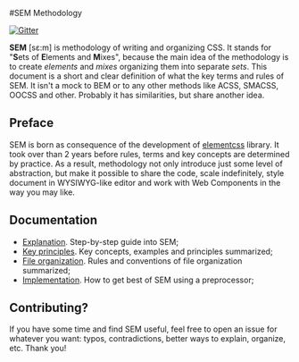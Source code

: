   #SEM Methodology

  [![Gitter](https://badges.gitter.im/Join%20Chat.svg)](https://gitter.im/timfayz/elementcss?utm_source=badge&utm_medium=badge&utm_campaign=pr-badge)

  **SEM** [sɛ:m] is methodology of writing and organizing CSS. It stands for "**S**ets of **E**lements and **M**ixes", because the main idea of the methodology is to create *elements* and *mixes* organizing them into separate *sets*. This document is a short and clear definition of what the key terms and rules of SEM. It isn't a mock to BEM or to any other methods like ACSS, SMACSS, OOCSS and other. Probably it has similarities, but share another idea.

  ## Preface
  SEM is born as consequence of the development of [elementcss](https://github.com/timfayz/elementcss) library. It took over than 2 years before rules, terms and key concepts are determined by practice. As a result, methodology not only introduce just some level of abstraction, but make it possible to share the code, scale indefinitely, style document in WYSIWYG-like editor and work with Web Components in the way you may like.

  ## Documentation
  - [Explanation](https://github.com/timfayz/SEM/blob/master/docs/explanation.md). Step-by-step guide into SEM;
  - [Key principles](). Key concepts, examples and principles summarized;
  - [File organization](). Rules and conventions of file organization summarized;
  - [Implementation](https://github.com/timfayz/SEM/blob/master/docs/implementation.md). How to get best of SEM using a preprocessor;

  ## Contributing?
  If you have some time and find SEM useful, feel free to open an issue for whatever you want: typos, contradictions, better ways to explain, organize, etc. Thank you!
